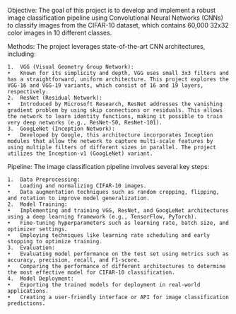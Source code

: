 Objective:
The goal of this project is to develop and implement a robust image classification pipeline using Convolutional Neural Networks (CNNs) to classify images from the CIFAR-10 dataset, which contains 60,000 32x32 color images in 10 different classes.

Methods:
The project leverages state-of-the-art CNN architectures, including:

	1.	VGG (Visual Geometry Group Network):
	•	Known for its simplicity and depth, VGG uses small 3x3 filters and has a straightforward, uniform architecture. This project explores the VGG-16 and VGG-19 variants, which consist of 16 and 19 layers, respectively.
	2.	ResNet (Residual Network):
	•	Introduced by Microsoft Research, ResNet addresses the vanishing gradient problem by using skip connections or residuals. This allows the network to learn identity functions, making it possible to train very deep networks (e.g., ResNet-50, ResNet-101).
	3.	GoogLeNet (Inception Network):
	•	Developed by Google, this architecture incorporates Inception modules that allow the network to capture multi-scale features by using multiple filters of different sizes in parallel. The project utilizes the Inception-v1 (GoogLeNet) variant.

Pipeline:
The image classification pipeline involves several key steps:

	1.	Data Preprocessing:
	•	Loading and normalizing CIFAR-10 images.
	•	Data augmentation techniques such as random cropping, flipping, and rotation to improve model generalization.
	2.	Model Training:
	•	Implementing and training VGG, ResNet, and GoogLeNet architectures using a deep learning framework (e.g., TensorFlow, PyTorch).
	•	Fine-tuning hyperparameters such as learning rate, batch size, and optimizer settings.
	•	Employing techniques like learning rate scheduling and early stopping to optimize training.
	3.	Evaluation:
	•	Evaluating model performance on the test set using metrics such as accuracy, precision, recall, and F1-score.
	•	Comparing the performance of different architectures to determine the most effective model for CIFAR-10 classification.
	4.	Model Deployment:
	•	Exporting the trained models for deployment in real-world applications.
	•	Creating a user-friendly interface or API for image classification predictions.
